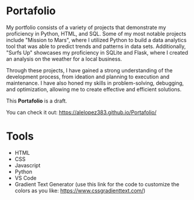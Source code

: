 # Portafolio

My portfolio consists of a variety of projects that demonstrate my proficiency in Python, HTML, and SQL. Some of my most notable projects include "Mission to Mars", where I utilized Python to build a data analytics tool that was able to predict trends and patterns in data sets. Additionally, "Surfs Up" showcases my proficiency in SQLite and Flask, where I created an analysis on the weather for a local business.

Through these projects, I have gained a strong understanding of the development process, from ideation and planning to execution and maintenance. I have also honed my skills in problem-solving, debugging, and optimization, allowing me to create effective and efficient solutions.

This **Portafolio** is a draft.

You can check it out: https://alelopez383.github.io/Portafolio/

# Tools
- HTML
- CSS
- Javascript
- Python
- VS Code
- Gradient Text Generator (use this link for the code to customize the colors as you like: https://www.cssgradienttext.com/)
